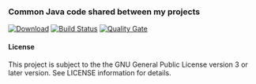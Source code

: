 ### Common Java code shared between my projects
[![Download](https://api.bintray.com/packages/hdecarne/maven/java-default/images/download.svg)](https://bintray.com/hdecarne/maven/java-default/_latestVersion)
[![Build Status](https://travis-ci.com/hdecarne/java-default.svg?branch=master)](https://travis-ci.com/hdecarne/java-default)
[![Quality Gate](https://sonarcloud.io/api/badges/gate?key=de.carne.common:java-default)](https://sonarcloud.io/dashboard/index/de.carne.common:java-default)

#### License
This project is subject to the the GNU General Public License version 3 or later version.
See LICENSE information for details.
